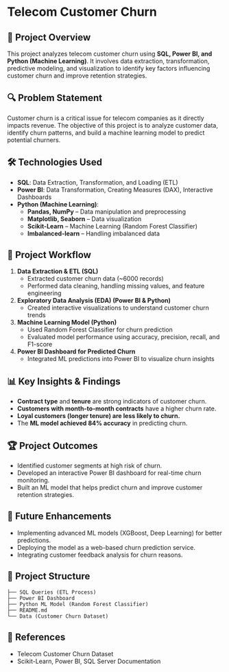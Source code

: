 
# Telecom Customer Churn 

## 📌 Project Overview
This project analyzes telecom customer churn using **SQL, Power BI, and Python (Machine Learning)**. It involves data extraction, transformation, predictive modeling, and visualization to identify key factors influencing customer churn and improve retention strategies.

## 🔍 Problem Statement
Customer churn is a critical issue for telecom companies as it directly impacts revenue. The objective of this project is to analyze customer data, identify churn patterns, and build a machine learning model to predict potential churners.

## 🛠️ Technologies Used
- **SQL**: Data Extraction, Transformation, and Loading (ETL)
- **Power BI**: Data Transformation, Creating Measures (DAX), Interactive Dashboards
- **Python (Machine Learning)**:
  - **Pandas, NumPy** – Data manipulation and preprocessing
  - **Matplotlib, Seaborn** – Data visualization
  - **Scikit-Learn** – Machine Learning (Random Forest Classifier)
  - **Imbalanced-learn** – Handling imbalanced data

## 🔄 Project Workflow
1. **Data Extraction & ETL (SQL)**
   - Extracted customer churn data (~6000 records)
   - Performed data cleaning, handling missing values, and feature engineering
2. **Exploratory Data Analysis (EDA) (Power BI & Python)**
   - Created interactive visualizations to understand customer churn trends
3. **Machine Learning Model (Python)**
   - Used Random Forest Classifier for churn prediction
   - Evaluated model performance using accuracy, precision, recall, and F1-score
4. **Power BI Dashboard for Predicted Churn**
   - Integrated ML predictions into Power BI to visualize churn insights

## 📊 Key Insights & Findings
- **Contract type** and **tenure** are strong indicators of customer churn.
- **Customers with month-to-month contracts** have a higher churn rate.
- **Loyal customers (longer tenure) are less likely to churn.**
- The **ML model achieved 84% accuracy** in predicting churn.

## 🏆 Project Outcomes
- Identified customer segments at high risk of churn.
- Developed an interactive Power BI dashboard for real-time churn monitoring.
- Built an ML model that helps predict churn and improve customer retention strategies.

## 🚀 Future Enhancements
- Implementing advanced ML models (XGBoost, Deep Learning) for better predictions.
- Deploying the model as a web-based churn prediction service.
- Integrating customer feedback analysis for churn reasons.

## 📂 Project Structure
```
├── SQL Queries (ETL Process)
├── Power BI Dashboard
├── Python ML Model (Random Forest Classifier)
├── README.md
└── Data (Customer Churn Dataset)
```

## 📜 References
- Telecom Customer Churn Dataset
- Scikit-Learn, Power BI, SQL Server Documentation
